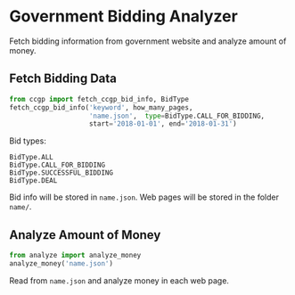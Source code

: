 # Government Bidding Analyzer

Fetch bidding information from government website and analyze amount
of money.

## Fetch Bidding Data

``` python
from ccgp import fetch_ccgp_bid_info, BidType
fetch_ccgp_bid_info('keyword', how_many_pages, 
                    'name.json',  type=BidType.CALL_FOR_BIDDING,
					start='2018-01-01', end='2018-01-31')
```

Bid types:

```
BidType.ALL
BidType.CALL_FOR_BIDDING
BidType.SUCCESSFUL_BIDDING
BidType.DEAL

```

Bid info will be stored in `name.json`. Web pages will be stored in
the folder `name/`.

## Analyze Amount of Money

``` python
from analyze import analyze_money
analyze_money('name.json')
```

Read from `name.json` and analyze money in each web page.
